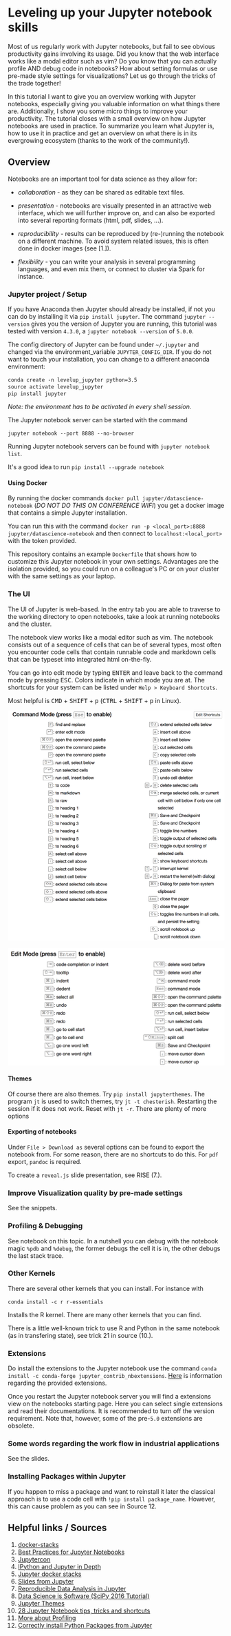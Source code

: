 # Leveling up your Jupyter notebook skills

Most of us regularly work with Jupyter notebooks, but fail to see obvious productivity gains involving its usage. Did you know that the web interface works like a modal editor such as vim? Do you know that you can actually profile AND debug code in notebooks? How about setting formulas or use pre-made style settings for visualizations? Let us go through the tricks of the trade together!

In this tutorial I want to give you an overview working with Jupyter notebooks, especially giving you valuable information on what things there are. Additionally, I show you some micro things to improve your productivity. The tutorial closes with a small overview on how Jupyter notebooks are used in practice. To summarize you learn what Jupyter is, how to use it in practice and get an overview on what there is in its evergrowing ecosystem (thanks to the work of the community!).

## Overview

Notebooks are an important tool for data science as they allow for: 

- *collaboration* - as they can be shared as editable text files.

- *presentation* - notebooks are visually presented in an attractive web interface, which we will further improve on, and can also be exported into several reporting formats (html, pdf, slides, ...). 

- *reproducibility* - results can be reproduced by (re-)running the notebook on a different machine. To avoid system related issues, this is often done in docker images (see [1.]).

- *flexibility* - you can write your analysis in several programming languages, and even mix them, or connect to cluster via Spark for instance.

### Jupyter project / Setup

If you have Anaconda then Jupyter should already be installed, if not you can do by installing it via `pip install jupyter`. The command `jupyter --version` gives you the version of Jupyter you are running, this tutorial was tested with version `4.3.0`, a `jupyter notebook --version` of `5.0.0`.

The config directory of Jupyter can be found under `~/.jupyter` and changed via the environment_variable `JUPYTER_CONFIG_DIR`. If you do not want to touch your installation, you can change to a different anaconda environment:

```
conda create -n levelup_jupyter python=3.5
source activate levelup_jupyter
pip install jupyter
```

_Note: the environment has to be activated in every shell session._

The Jupyter notebook server can be started with the command 

    jupyter notebook --port 8888 --no-browser
    
Running Jupyter notebook servers can be found with `jupyter notebook list`.

It's a good idea to run `pip install --upgrade notebook`


#### Using Docker

By running the docker commands `docker pull jupyter/datascience-notebook` (_DO NOT DO THIS ON CONFERENCE WIFI_) you get a docker image that contains a simple Jupyter installation.

You can run this with the command `docker run -p <local_port>:8888 jupyter/datascience-notebook` and then connect to `localhost:<local_port>` with the token provided.

This repository contains an example ``Dockerfile`` that shows how to customize this Jupyter notebook in your own settings. Advantages are the isolation provided, so you could run on a colleague's PC or on your cluster with the same settings as your laptop.

### The UI

The UI of Jupyter is web-based. In the entry tab you are able to traverse to the working directory to open notebooks, take a look at running notebooks and the cluster.

The notebook view works like a modal editor such as vim. The notebook consists out of a sequence of cells that can be of several types, most often you encounter code cells that contain runnable code and markdown cells that can be typeset into integrated html on-the-fly.

You can go into edit mode by typing <kbd>ENTER</kbd> and leave back to the command mode by pressing <kbd>ESC</kbd>. Colors indicate in which mode you are at. The shortcuts for your system can be listed under `Help > Keyboard Shortcuts`.

Most helpful is <kbd>CMD</kbd> + <kbd>SHIFT</kbd> + <kbd>p</kbd> (<kbd>CTRL</kbd> + <kbd>SHIFT</kbd> + <kbd>p</kbd> in Linux).

![Command Mode](images/command_mode.png)

![Edit Mode](/images/edit_mode.png)

#### Themes

Of course there are also themes. Try `pip install jupyterthemes`. The program `jt` is used to switch themes, try `jt -t chesterish`. Restarting the session if it does not work. Reset with `jt -r`. There are plenty of more options

#### Exporting of notebooks

Under `File > Download as` several options can be found to export the notebook from. For some reason, there are no shortcuts to do this. For `pdf` export, `pandoc` is required.

To create a `reveal.js` slide presentation, see RISE (7.).

### Improve Visualization quality by pre-made settings

See the snippets.

### Profiling & Debugging

See notebook on this topic. In a nutshell you can debug with the notebook magic `%pdb` and `%debug`, the former debugs the cell it is in, the other debugs the last stack trace.

### Other Kernels

There are several other kernels that you can install. For instance with

```
conda install -c r r-essentials
```

Installs the R kernel. There are many other kernels that you can find.

There is a little well-known trick to use R and Python in the same notebook (as in transfering state), see trick 21 in source (10.).


### Extensions

Do install the extensions to the Jupyter notebook use the command `conda install -c conda-forge jupyter_contrib_nbextensions`. [Here](http://jupyter-contrib-nbextensions.readthedocs.io/en/latest/nbextensions.html) is information regarding the provided extensions.

Once you restart the Jupyter notebook server you will find a extensions view on the notebooks starting page. Here you can select single extensions and read their documentations. It is recommended to turn off the version requirement. Note that, however, some of the pre-`5.0` extensions are obsolete.


### Some words regarding the work flow in industrial applications

See the slides.

### Installing Packages within Jupyter

If you happen to miss a package and want to reinstall it later the classical approach is to use a code cell with `!pip install package_name`. However, this can cause problem as you can see in Source 12.

## Helpful links / Sources

1. [docker-stacks](https://github.com/jupyter/docker-stacks)
2. [Best Practices for Jupyter Notebooks](https://svds.com/jupyter-notebook-best-practices-for-data-science/)
3. [Jupytercon](https://conferences.oreilly.com/jupyter/jup-ny)
4. [IPython and Jupyter in Depth](https://github.com/ipython/ipython-in-depth)
5. [Jupyter docker stacks](https://github.com/jupyter/docker-stacks)
6. [Slides from Jupyter](https://github.com/damianavila/RISE)
7. [Reproducible Data Analysis in Jupyter](https://jakevdp.github.io/blog/2017/03/03/reproducible-data-analysis-in-jupyter/)
8. [Data Science is Software (SciPy 2016 Tutorial)](http://isaacslavitt.com/2016/07/20/data-science-is-software-talk/)
9. [Jupyter Themes](https://github.com/dunovank/jupyter-themes)
10. [28 Jupyter Notebook tips, tricks and shortcuts](https://www.dataquest.io/blog/jupyter-notebook-tips-tricks-shortcuts/)
11. [More about Profiling](http://pynash.org/2013/03/06/timing-and-profiling/)
12. [Correctly install Python Packages from Jupyter](http://jakevdp.github.io/blog/2017/12/05/installing-python-packages-from-jupyter/index.html)
